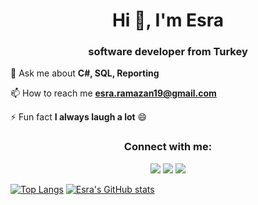 

<!--
**esramazan/esramazan** is a ✨ _special_ ✨ repository because its `README.md` (this file) appears on your GitHub profile.

Here are some ideas to get you started:

- 🔭 I’m currently working on ...
- 🌱 I’m currently learning ...
- 👯 I’m looking to collaborate on ...
- 🤔 I’m looking for help with ...
- 💬 Ask me about ...
- 📫 How to reach me: ...
- 😄 Pronouns: ...
- ⚡ Fun fact: ...
-->
<h1 align="center">Hi 👋, I'm Esra</h1>
<h3 align="center">software developer from Turkey</h3>

 💬 Ask me about **C#, SQL, Reporting**

 📫 How to reach me **esra.ramazan19@gmail.com**

 ⚡ Fun fact **I always laugh a lot** :smile:



<h3 align="center">Connect with me:</h3>
<p align="center">
<a href="https://linkedin.com/in/esramazan" target="blank"><img src="https://img.shields.io/badge/LinkedIn-0077B5?style=for-the-badge&logo=linkedin&logoColor=white" /></a>
<a href="https://www.youtube.com/channel/UCFiRsl6nphq2nBEvPyipQNw" target="blank"><img src="https://img.shields.io/badge/YouTube-FF0000?style=for-the-badge&logo=youtube&logoColor=white" /></a>
<a href="https://discord.gg/Esra Ramazan#4483" target="blank"><img src="https://img.shields.io/badge/Discord-7289DA?style=for-the-badge&logo=discord&logoColor=white" /></a>
</p>

[![Top Langs](https://github-readme-stats.vercel.app/api/top-langs/?username=esramazan&layout=compact&theme=tokyonight)](https://github.com/esramazan/github-readme-stats) 
[![Esra's GitHub stats](https://github-readme-stats.vercel.app/api?username=esramazan&show_icons=true&theme=tokyonight)](https://github.com/esramazan/github-readme-stats)



